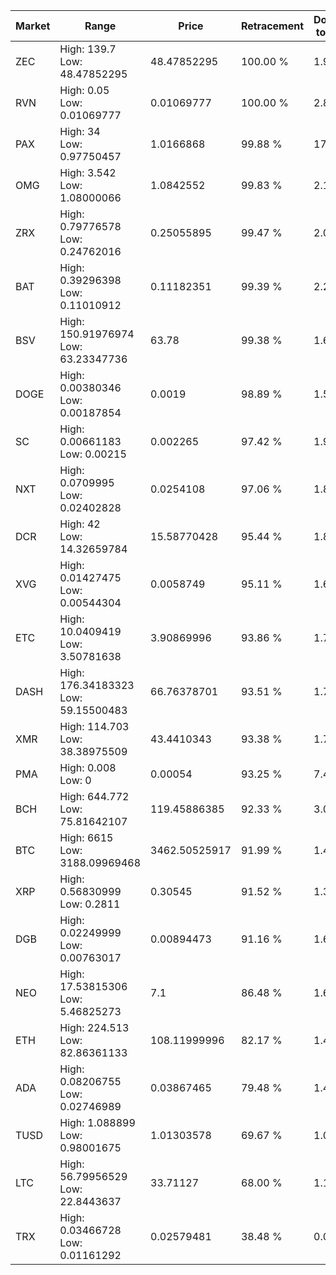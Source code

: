 | Market | Range | Price| Retracement | Doubles to 50% |
| --- | --- | --- | --- | --- |
| ZEC | High: 139.7<br />Low: 48.47852295 | 48.47852295 | 100.00 % | 1.94 |
| RVN | High: 0.05<br />Low: 0.01069777 | 0.01069777 | 100.00 % | 2.84 |
| PAX | High: 34<br />Low: 0.97750457 | 1.0166868 | 99.88 % | 17.20 |
| OMG | High: 3.542<br />Low: 1.08000066 | 1.0842552 | 99.83 % | 2.13 |
| ZRX | High: 0.79776578<br />Low: 0.24762016 | 0.25055895 | 99.47 % | 2.09 |
| BAT | High: 0.39296398<br />Low: 0.11010912 | 0.11182351 | 99.39 % | 2.25 |
| BSV | High: 150.91976974<br />Low: 63.23347736 | 63.78 | 99.38 % | 1.68 |
| DOGE | High: 0.00380346<br />Low: 0.00187854 | 0.0019 | 98.89 % | 1.50 |
| SC | High: 0.00661183<br />Low: 0.00215 | 0.002265 | 97.42 % | 1.93 |
| NXT | High: 0.0709995<br />Low: 0.02402828 | 0.0254108 | 97.06 % | 1.87 |
| DCR | High: 42<br />Low: 14.32659784 | 15.58770428 | 95.44 % | 1.81 |
| XVG | High: 0.01427475<br />Low: 0.00544304 | 0.0058749 | 95.11 % | 1.68 |
| ETC | High: 10.0409419<br />Low: 3.50781638 | 3.90869996 | 93.86 % | 1.73 |
| DASH | High: 176.34183323<br />Low: 59.15500483 | 66.76378701 | 93.51 % | 1.76 |
| XMR | High: 114.703<br />Low: 38.38975509 | 43.4410343 | 93.38 % | 1.76 |
| PMA | High: 0.008<br />Low: 0 | 0.00054 | 93.25 % | 7.41 |
| BCH | High: 644.772<br />Low: 75.81642107 | 119.45886385 | 92.33 % | 3.02 |
| BTC | High: 6615<br />Low: 3188.09969468 | 3462.50525917 | 91.99 % | 1.42 |
| XRP | High: 0.56830999<br />Low: 0.2811 | 0.30545 | 91.52 % | 1.39 |
| DGB | High: 0.02249999<br />Low: 0.00763017 | 0.00894473 | 91.16 % | 1.68 |
| NEO | High: 17.53815306<br />Low: 5.46825273 | 7.1 | 86.48 % | 1.62 |
| ETH | High: 224.513<br />Low: 82.86361133 | 108.11999996 | 82.17 % | 1.42 |
| ADA | High: 0.08206755<br />Low: 0.02746989 | 0.03867465 | 79.48 % | 1.42 |
| TUSD | High: 1.088899<br />Low: 0.98001675 | 1.01303578 | 69.67 % | 1.02 |
| LTC | High: 56.79956529<br />Low: 22.8443637 | 33.71127 | 68.00 % | 1.18 |
| TRX | High: 0.03466728<br />Low: 0.01161292 | 0.02579481 | 38.48 % | 0.00 |
